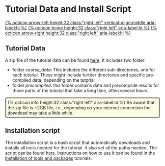 # Tutorial Data and Install Script

[{% octicon arrow-left height:32 class:"right left" vertical-align:middle aria-label:hi %}](APP_TOOLS.md) [{% octicon home height:32 class:"right left" aria-label:hi %}](index.md) [{% octicon arrow-right height:32 class:"right left" aria-label:hi %}](APP_FORM.md)

## Tutorial Data

A zip file of the tutorial data can be found [here](https://drive.google.com/open?id=10dGC3F4ppE-pG51z15RFbMe_GcJCnNQu). It includes two folder:

* folder *course_data*: This includes the different sub-directories, one for each tutorial. These might include further directories and specific pre-compiled data, depending on the tutprial
* folder *precompiled*: this folder contains data and precompilde results for those parts of the tutorial that take a long time, often several hours.

<div style="background-color:#fcfce5;border-radius:5px;border-style:solid;border-color:gray;padding:5px">
  {% octicon info height:32 class:"right left" aria-label:hi %} 
   Be aware that the zip file is ~2GB file, i.e., depending on your internet connection the download may take a little while.
</div>

## Installation script

The installation script is a bash script that automatically downloads and installs all tools needed for the tutorial. It also set all the paths needed. The script can be found [here](https://drive.google.com/open?id=1gTvIjOyFV4G181l4je7uSrGaaEhX_cg6). Instructions on how to use it can be found in the [Installation of tools and packages](SU_I.md) tutorials.
